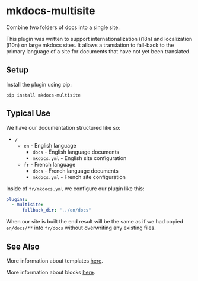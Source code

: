 # mkdocs-multisite

Combine two folders of docs into a single site.

This plugin was written to support internationalization (i18n) and localization (l10n) on large mkdocs sites. It allows a translation to fall-back to the primary language of a site for documents that have not yet been translated.

## Setup

Install the plugin using pip:

`pip install mkdocs-multisite`

## Typical Use

We have our documentation structured like so:

* `/`
    * `en` - English language
        * `docs` - English language documents
        * `mkdocs.yml` - English site configuration
    * `fr` - French language
        * `docs` - French language documents
        * `mkdocs.yml` - French site configuration

Inside of `fr/mkdocs.yml` we configure our plugin like this:

```yaml
plugins:
  - multisite:
      fallback_dir: "../en/docs"
```

When our site is built the end result will be the same as if we had copied `en/docs/**` into `fr/docs` without overwriting any existing files.

## See Also

More information about templates [here][mkdocs-template].

More information about blocks [here][mkdocs-block].

[mkdocs-plugins]: http://www.mkdocs.org/user-guide/plugins/
[mkdocs-template]: https://www.mkdocs.org/user-guide/custom-themes/#template-variables
[mkdocs-block]: https://www.mkdocs.org/user-guide/styling-your-docs/#overriding-template-blocks
